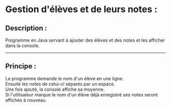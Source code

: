 # Gestion d'élèves et de leurs notes :
## Description :
Programme en Java servant à ajouter des élèves et des notes et les afficher dans la console.

-----

## Principe :
Le programme demande le nom d'un élève en une ligne.  
Ensuite les notes de celui-ci séparés par un espace.  
Une fois ajouté, la console affiche sa moyenne.  
Si l'utilisateur marque le nom d'un élève déjà enregistré ses notes seront affichés à nouveau.
